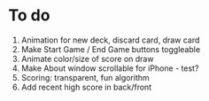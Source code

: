 # To do

1. Animation for new deck, discard card, draw card
2. Make Start Game / End Game buttons toggleable
5. Animate color/size of score on draw
6. Make About window scrollable for iPhone - test?
8. Scoring: transparent, fun algorithm
9. Add recent high score in back/front 
